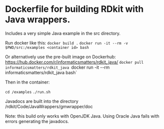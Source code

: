 # Dockerfile for building RDkit with Java wrappers.
Includes a very simple Java example in the src directory. 

Run docker like this:
`docker build .`
`docker run -it --rm -v $PWD/src:/examples <container id> bash`

Or alternatively use the pre-built image on Dockerhub: https://hub.docker.com/r/informaticsmatters/rdkit_java/
`docker pull informaticsmatters/rdkit_java
`docker run -it --rm informaticsmatters/rdkit_java bash`

Then in the container:

`cd /examples`
`./run.sh`

Javadocs are built into the directory /rdkit/Code/JavaWrappers/gmwrapper/doc

Note: this build only works with OpenJDK Java. Using Oracle Java fails with errors generating the javadocs.
